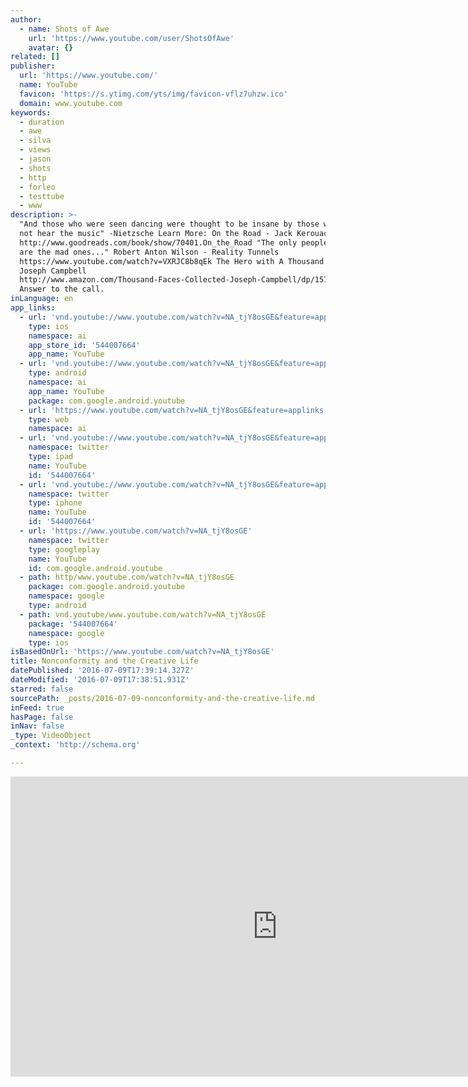 ```yaml
---
author:
  - name: Shots of Awe
    url: 'https://www.youtube.com/user/ShotsOfAwe'
    avatar: {}
related: []
publisher:
  url: 'https://www.youtube.com/'
  name: YouTube
  favicon: 'https://s.ytimg.com/yts/img/favicon-vflz7uhzw.ico'
  domain: www.youtube.com
keywords:
  - duration
  - awe
  - silva
  - views
  - jason
  - shots
  - http
  - forleo
  - testtube
  - www
description: >-
  "And those who were seen dancing were thought to be insane by those who could
  not hear the music" -Nietzsche Learn More: On the Road - Jack Kerouac
  http://www.goodreads.com/book/show/70401.On_the_Road "The only people for me
  are the mad ones..." Robert Anton Wilson - Reality Tunnels
  https://www.youtube.com/watch?v=VXRJC8b8qEk The Hero with A Thousand Faces -
  Joseph Campbell
  http://www.amazon.com/Thousand-Faces-Collected-Joseph-Campbell/dp/1577315936
  Answer to the call.
inLanguage: en
app_links:
  - url: 'vnd.youtube://www.youtube.com/watch?v=NA_tjY8osGE&feature=applinks'
    type: ios
    namespace: ai
    app_store_id: '544007664'
    app_name: YouTube
  - url: 'vnd.youtube://www.youtube.com/watch?v=NA_tjY8osGE&feature=applinks'
    type: android
    namespace: ai
    app_name: YouTube
    package: com.google.android.youtube
  - url: 'https://www.youtube.com/watch?v=NA_tjY8osGE&feature=applinks'
    type: web
    namespace: ai
  - url: 'vnd.youtube://www.youtube.com/watch?v=NA_tjY8osGE&feature=applinks'
    namespace: twitter
    type: ipad
    name: YouTube
    id: '544007664'
  - url: 'vnd.youtube://www.youtube.com/watch?v=NA_tjY8osGE&feature=applinks'
    namespace: twitter
    type: iphone
    name: YouTube
    id: '544007664'
  - url: 'https://www.youtube.com/watch?v=NA_tjY8osGE'
    namespace: twitter
    type: googleplay
    name: YouTube
    id: com.google.android.youtube
  - path: http/www.youtube.com/watch?v=NA_tjY8osGE
    package: com.google.android.youtube
    namespace: google
    type: android
  - path: vnd.youtube/www.youtube.com/watch?v=NA_tjY8osGE
    package: '544007664'
    namespace: google
    type: ios
isBasedOnUrl: 'https://www.youtube.com/watch?v=NA_tjY8osGE'
title: Nonconformity and the Creative Life
datePublished: '2016-07-09T17:39:14.327Z'
dateModified: '2016-07-09T17:38:51.931Z'
starred: false
sourcePath: _posts/2016-07-09-nonconformity-and-the-creative-life.md
inFeed: true
hasPage: false
inNav: false
_type: VideoObject
_context: 'http://schema.org'

---
```

<iframe src="https://cdn.embedly.com/widgets/media.html?src=https%3A%2F%2Fwww.youtube.com%2Fembed%2FNA_tjY8osGE%3Ffeature%3Doembed&amp;url=http%3A%2F%2Fwww.youtube.com%2Fwatch%3Fv%3DNA_tjY8osGE&amp;image=https%3A%2F%2Fi.ytimg.com%2Fvi%2FNA_tjY8osGE%2Fhqdefault.jpg&amp;key=b7d04c9b404c499eba89ee7072e1c4f7&amp;type=text%2Fhtml&amp;schema=youtube" width="854" height="480" scrolling="no" frameborder="0" allowfullscreen="" style=""></iframe>